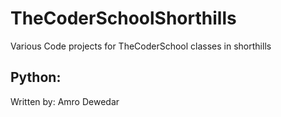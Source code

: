# TheCoderSchoolShorthills

Various Code projects for TheCoderSchool classes in shorthills

## Python:

Written by: Amro Dewedar
